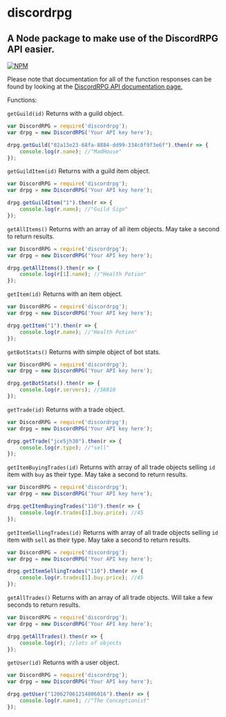 # discordrpg #
## A Node package to make use of the DiscordRPG API easier. ##

[![NPM](https://nodei.co/npm/discordrpg.png)](https://nodei.co/npm/discordrpg/)

Please note that documentation for all of the function responses can be found by looking at the [DiscordRPG API documentation page.](http://api.discorddungeons.me/docs)

Functions:

`getGuild(id)`
Returns with a guild object.

```javascript
var DiscordRPG = require('discordrpg');
var drpg = new DiscordRPG('Your API key here');

drpg.getGuild("82a13e23-68fa-8884-dd99-334c0f9f3e6f").then(r => {
    console.log(r.name); //"MadHouse"
});
```

`getGuildItem(id)`
Returns with a guild item object.

```javascript
var DiscordRPG = require('discordrpg');
var drpg = new DiscordRPG('Your API key here');

drpg.getGuildItem("1").then(r => {
    console.log(r.name); //"Guild Sign"
});
```

`getAllItems()`
Returns with an array of all item objects. May take a second to return results.

```javascript
var DiscordRPG = require('discordrpg');
var drpg = new DiscordRPG('Your API key here');

drpg.getAllItems().then(r => {
    console.log(r[1].name); //"Health Potion"
});
```

`getItem(id)`
Returns with an item object.

```javascript
var DiscordRPG = require('discordrpg');
var drpg = new DiscordRPG('Your API key here');

drpg.getItem("1").then(r => {
    console.log(r.name); //"Health Potion"
});
```

`getBotStats()`
Returns with simple object of bot stats.

```javascript
var DiscordRPG = require('discordrpg');
var drpg = new DiscordRPG('Your API key here');

drpg.getBotStats().then(r => {
    console.log(r.servers); //58810
});
```

`getTrade(id)`
Returns with a trade object.

```javascript
var DiscordRPG = require('discordrpg');
var drpg = new DiscordRPG('Your API key here');

drpg.getTrade("jce5jh30").then(r => {
    console.log(r.type); //"sell"
});
```

`getItemBuyingTrades(id)`
Returns with array of all trade objects selling `id` item with `buy` as their type. May take a second to return results.

```javascript
var DiscordRPG = require('discordrpg');
var drpg = new DiscordRPG('Your API key here');

drpg.getItemBuyingTrades("110").then(r => {
    console.log(r.trades[1].buy.price); //45
});
```

`getItemSellingTrades(id)`
Returns with array of all trade objects selling `id` item with `sell` as their type. May take a second to return results.

```javascript
var DiscordRPG = require('discordrpg');
var drpg = new DiscordRPG('Your API key here');

drpg.getItemSellingTrades("110").then(r => {
    console.log(r.trades[1].buy.price); //45
});
```

`getAllTrades()`
Returns with an array of all trade objects. Will take a few seconds to return results.

```javascript
var DiscordRPG = require('discordrpg');
var drpg = new DiscordRPG('Your API key here');

drpg.getAllTrades().then(r => {
    console.log(r); //lots of objects
});
```

`getUser(id)`
Returns with a user object.

```javascript
var DiscordRPG = require('discordrpg');
var drpg = new DiscordRPG('Your API key here');

drpg.getUser("120627061214806016").then(r => {
    console.log(r.name); //"The Conceptionist"
});
```
